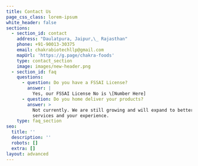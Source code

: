 ```yaml
---
title: Contact Us
page_css_class: lorem-ipsum
white_header: false
sections:
  - section_id: contact
    address: "Daulatpura, Jaipur,\_ Rajasthan"
    phone: +91-90013-30375
    email: chakrabiotechllp@gmail.com
    mapUrl: 'https://g.page/chakra-foods'
    type: contact_section
    image: images/new-header.png
  - section_id: faq
    questions:
      - question: Do you have a FSSAI License?
        answer: |
          Yes, our FSSAI License No is \[Number Here]
      - question: Do you home deliver your products?
        answer: >
          Not currently. We are still growing and will expand to better our
          services and your experience.
    type: faq_section
seo:
  title: ''
  description: ''
  robots: []
  extra: []
layout: advanced
---
```

